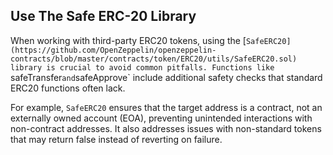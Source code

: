 ## Use The Safe ERC-20 Library

When working with third-party ERC20 tokens, using the [`SafeERC20](https://github.com/OpenZeppelin/openzeppelin-contracts/blob/master/contracts/token/ERC20/utils/SafeERC20.sol) library is crucial to avoid common pitfalls. Functions like `safeTransfer` and `safeApprove` include additional safety checks that standard ERC20 functions often lack. 

For example, `SafeERC20` ensures that the target address is a contract, not an externally owned account (EOA), preventing unintended interactions with non-contract addresses. It also addresses issues with non-standard tokens that may return false instead of reverting on failure.